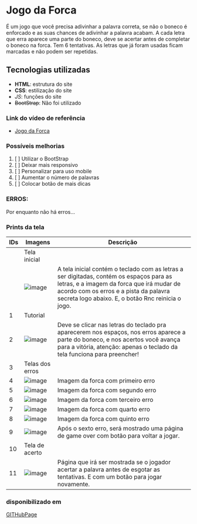 # Jogo da Forca

É um jogo que você precisa adivinhar a palavra correta, se não o boneco é enforcado e as suas chances de adivinhar a palavra acabam.
A cada letra que erra aparece uma parte do boneco, deve se acertar antes de completar o boneco na forca. Tem 6 tentativas.
As letras que já foram usadas ficam marcadas e não podem ser repetidas.

## Tecnologias utilizadas

- **HTML**: estrutura do site
- __CSS__: estilização do site
- *_JS_*: funções do site
- ~~BootStrap~~: Não foi utilizado

### Link do vídeo de referência
- [Jogo da Forca](https://youtube.com/playlist?list=PLUPt90PJkVdU5kHy_QHmJi0MY_Zgw7CJV)

### Possíveis melhorias

1. [ ] Utilizar o BootStrap
2. [ ] Deixar mais responsivo
3. [ ] Personalizar para uso mobile
4. [ ] Aumentar o número de palavras
5. [ ] Colocar botão de mais dicas

### ERROS:
Por enquanto não há erros...

### Prints da tela

| IDs | Imagens | Descrição 
|----|---------------|----------------|
|    | Tela inicial |  |
|    |![image](https://user-images.githubusercontent.com/101193963/162637247-d6ea77c2-2015-47c3-9604-e8dac75b0e36.png)| A tela inicial contém o teclado com as letras a ser digitadas, contém os espaços para as letras, e a imagem da forca que irá mudar de acordo com os erros e a pista da palavra secreta logo abaixo. E, o botão Rnc reinicia o jogo. |
| 1  | Tutorial |  |
| 2  |![image](https://user-images.githubusercontent.com/101193963/162662466-e1d64e92-e605-45fa-8a34-3f50f5c6de74.png)| Deve se clicar nas letras do teclado pra aparecerem nos espaços, nos erros aparece a parte do boneco, e nos acertos você avança para a vitória, atenção: apenas o teclado da tela funciona para preencher! |
| 3 | Telas dos erros |  |
| 4 | ![image](https://user-images.githubusercontent.com/101193963/162660996-5e3d9733-49e3-43b8-928d-f0c0cfd0a9a1.png) | Imagem da forca com primeiro erro |
| 5 | ![image](https://user-images.githubusercontent.com/101193963/162661319-bd37e97b-8d64-4c14-8c5c-56332d9bbcb3.png) | Imagem da forca com segundo erro |
| 6 | ![image](https://user-images.githubusercontent.com/101193963/162661386-e4e5febc-0fe3-4342-9ca9-4779009f4eb7.png) | Imagem da forca com terceiro erro |
| 7 | ![image](https://user-images.githubusercontent.com/101193963/162661451-e20098d0-7e33-4b22-a26a-2b1e10ea125c.png) | Imagem da forca com quarto erro |
| 8 | ![image](https://user-images.githubusercontent.com/101193963/162661505-547ab3c8-e711-4780-82b0-83cc44b0c6a3.png) | Imagem da forca com quinto erro |
| 9 | ![image](https://user-images.githubusercontent.com/101193963/162661627-49ca3121-2394-4e70-a456-747a66cc4a9c.png) | Após o sexto erro, será mostrado uma página de game over com botão para voltar a jogar. |
| 10 | Tela de acerto|  |
| 11 | ![image](https://user-images.githubusercontent.com/101193963/162661910-df064f13-3350-42ee-b698-017267130592.png) | Página que irá ser mostrada se o jogador acertar a palavra antes de esgotar as tentativas. E com um botão para jogar novamente. |

### disponibilizado em
[GITHubPage](https://biularambo.github.io/JogoForca/index.html)

